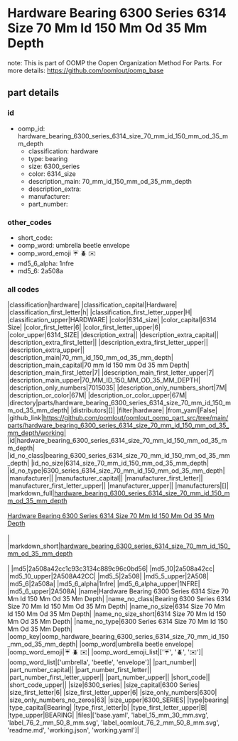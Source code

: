 # Hardware Bearing 6300 Series 6314 Size 70 Mm Id 150 Mm Od 35 Mm Depth  

note: This is part of OOMP the Oopen Organization Method For Parts. For more details: https://github.com/oomlout/oomp_base

##  part details





### id
* oomp_id: hardware_bearing_6300_series_6314_size_70_mm_id_150_mm_od_35_mm_depth
  * classification: hardware
  * type: bearing
  * size: 6300_series
  * color: 6314_size
  * description_main: 70_mm_id_150_mm_od_35_mm_depth
  * description_extra: 
  * manufacturer: 
  * part_number: 

### other_codes
* short_code: 
* oomp_word: umbrella beetle envelope
* oomp_word_emoji :umbrella: :beetle: :envelope:
* md5_6_alpha: 1nfre
* md5_6: 2a508a

### all codes 
|classification|hardware|
|classification_capital|Hardware|
|classification_first_letter|h|
|classification_first_letter_upper|H|
|classification_upper|HARDWARE|
|color|6314_size|
|color_capital|6314 Size|
|color_first_letter|6|
|color_first_letter_upper|6|
|color_upper|6314_SIZE|
|description_extra||
|description_extra_capital||
|description_extra_first_letter||
|description_extra_first_letter_upper||
|description_extra_upper||
|description_main|70_mm_id_150_mm_od_35_mm_depth|
|description_main_capital|70 mm Id 150 mm Od 35 mm Depth|
|description_main_first_letter|7|
|description_main_first_letter_upper|7|
|description_main_upper|70_MM_ID_150_MM_OD_35_MM_DEPTH|
|description_only_numbers|7015035|
|description_only_numbers_short|7M|
|description_or_color|67M|
|description_or_color_upper|67M|
|directory|parts/hardware_bearing_6300_series_6314_size_70_mm_id_150_mm_od_35_mm_depth|
|distributors|[]|
|filter|hardware|
|from_yaml|False|
|github_link|https://github.com/oomlout/oomlout_oomp_part_src/tree/main/parts/hardware_bearing_6300_series_6314_size_70_mm_id_150_mm_od_35_mm_depth/working|
|id|hardware_bearing_6300_series_6314_size_70_mm_id_150_mm_od_35_mm_depth|
|id_no_class|bearing_6300_series_6314_size_70_mm_id_150_mm_od_35_mm_depth|
|id_no_size|6314_size_70_mm_id_150_mm_od_35_mm_depth|
|id_no_type|6300_series_6314_size_70_mm_id_150_mm_od_35_mm_depth|
|manufacturer||
|manufacturer_capital||
|manufacturer_first_letter||
|manufacturer_first_letter_upper||
|manufacturer_upper||
|manufacturers|[]|
|markdown_full|[hardware_bearing_6300_series_6314_size_70_mm_id_150_mm_od_35_mm_depth](https://github.com/oomlout/oomlout_oomp_part_src/tree/main/parts/hardware_bearing_6300_series_6314_size_70_mm_id_150_mm_od_35_mm_depth/working)<br>[](https://github.com/oomlout/oomlout_oomp_part_src/tree/main/parts/hardware_bearing_6300_series_6314_size_70_mm_id_150_mm_od_35_mm_depth/working)<br>[Hardware Bearing 6300 Series 6314 Size 70 Mm Id 150 Mm Od 35 Mm Depth](https://github.com/oomlout/oomlout_oomp_part_src/tree/main/parts/hardware_bearing_6300_series_6314_size_70_mm_id_150_mm_od_35_mm_depth/working)<br><br>|
|markdown_short|[hardware_bearing_6300_series_6314_size_70_mm_id_150_mm_od_35_mm_depth](https://github.com/oomlout/oomlout_oomp_part_src/tree/main/parts/hardware_bearing_6300_series_6314_size_70_mm_id_150_mm_od_35_mm_depth/working)<br><br>|
|md5|2a508a42cc1c93c3134c889c96c0bd56|
|md5_10|2a508a42cc|
|md5_10_upper|2A508A42CC|
|md5_5|2a508|
|md5_5_upper|2A508|
|md5_6|2a508a|
|md5_6_alpha|1nfre|
|md5_6_alpha_upper|1NFRE|
|md5_6_upper|2A508A|
|name|Hardware Bearing 6300 Series 6314 Size 70 Mm Id 150 Mm Od 35 Mm Depth|
|name_no_class|Bearing 6300 Series 6314 Size 70 Mm Id 150 Mm Od 35 Mm Depth|
|name_no_size|6314 Size 70 Mm Id 150 Mm Od 35 Mm Depth|
|name_no_size_short|6314 Size 70 Mm Id 150 Mm Od 35 Mm Depth|
|name_no_type|6300 Series 6314 Size 70 Mm Id 150 Mm Od 35 Mm Depth|
|oomp_key|oomp_hardware_bearing_6300_series_6314_size_70_mm_id_150_mm_od_35_mm_depth|
|oomp_word|umbrella beetle envelope|
|oomp_word_emoji|:umbrella: :beetle: :envelope:|
|oomp_word_emoji_list|[':umbrella:', ':beetle:', ':envelope:']|
|oomp_word_list|['umbrella', 'beetle', 'envelope']|
|part_number||
|part_number_capital||
|part_number_first_letter||
|part_number_first_letter_upper||
|part_number_upper||
|short_code||
|short_code_upper||
|size|6300_series|
|size_capital|6300 Series|
|size_first_letter|6|
|size_first_letter_upper|6|
|size_only_numbers|6300|
|size_only_numbers_no_zeros|63|
|size_upper|6300_SERIES|
|type|bearing|
|type_capital|Bearing|
|type_first_letter|b|
|type_first_letter_upper|B|
|type_upper|BEARING|
|files|['base.yaml', 'label_15_mm_30_mm.svg', 'label_76_2_mm_50_8_mm.svg', 'label_oomlout_76_2_mm_50_8_mm.svg', 'readme.md', 'working.json', 'working.yaml']|
